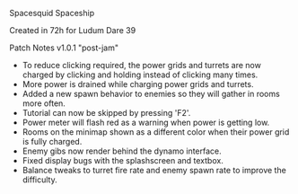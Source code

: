 Spacesquid Spaceship

Created in 72h for Ludum Dare 39

Patch Notes
v1.0.1 "post-jam"
- To reduce clicking required, the power grids and turrets are now charged by clicking and holding instead of clicking many times.
- More power is drained while charging power grids and turrets.
- Added a new spawn behavior to enemies so they will gather in rooms more often.
- Tutorial can now be skipped by pressing 'F2'.
- Power meter will flash red as a warning when power is getting low.
- Rooms on the minimap shown as a different color when their power grid is fully charged.
- Enemy gibs now render behind the dynamo interface.
- Fixed display bugs with the splashscreen and textbox.
- Balance tweaks to turret fire rate and enemy spawn rate to improve the difficulty.